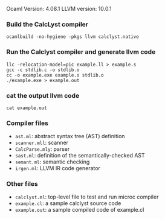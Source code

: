 Ocaml Version: 4.08.1
LLVM version: 10.0.1

### Build the CalcLyst compiler

```
ocamlbuild -no-hygiene -pkgs llvm calclyst.native
```

### Run the Calclyst compiler and generate llvm code
```
llc -relocation-model=pic example.ll > example.s
gcc -c stdlib.c -o stdlib.o
cc -o example.exe example.s stdlib.o
./example.exe > example.out
```

### cat the output llvm code
```
cat example.out
```

### Compiler files
-  `ast.ml`: abstract syntax tree (AST) definition
-  `scanner.mll`: scanner
-  `CalcParse.mly`: parser
-  `sast.ml`: definition of the semantically-checked AST
-  `semant.ml`: semantic checking
-  `irgen.ml`: LLVM IR code generator

### Other files

- `calclyst.ml`: top-level file to test and run microc compiler
- `example.cl`: a sample calclyst source code
- `example.out`: a sample compiled code of example.cl
